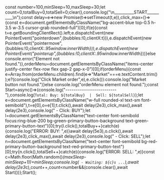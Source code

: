 const number=100,minSleep=10,maxSleep=30;let count=0,totalBuy=0,totalSell=0;clear(),console.log("\n__________START__________\n");const delay=e=>new Promise(t=>setTimeout(t,e)),click_max=()=>{const e=document.getElementsByClassName("bg-accent-blue top-0.5 h-3.5 w-3.5 cursor-grab rounded-full")[0];if(e){const t=e.getBoundingClientRect().left;e.dispatchEvent(new PointerEvent("pointerdown",{bubbles:!0,clientX:t})),e.dispatchEvent(new PointerEvent("pointermove",{bubbles:!0,clientX:.95*window.innerWidth})),e.dispatchEvent(new PointerEvent("pointerup",{bubbles:!0,clientX:.95*window.innerWidth}))}else console.error("Element not found.")},orderMenu=document.getElementsByClassName("items-center justify-center flex-row flex gap-2 gap-x-0")[0];if(orderMenu){const e=Array.from(orderMenu.children).find(e=>"Market"===e.textContent.trim());e?(console.log("Click Market order",e),e.click()):console.log("Market button not found.")}else console.log("orderMenu element not found.");const Start=async()=>{console.log("--------------------------"),console.log(`Total: Buy: ${totalBuy}  |  Sell: ${totalSell}`);let e=document.getElementsByClassName("w-full rounded-xl text-sm font-semibold"),t=e[0],o=e[1];t.click(),await delay(2e3),click_max(),await delay(2e3),console.log(" - Click: BUY");let l=document.getElementsByClassName("text-center font-semibold focus:ring-blue-200 bg-green-primary-button-background text-green-primary-button-text")[0];try{l.click(),totalBuy++}catch(e){console.log("ERROR: BUY: ",e)}await delay(5e3),o.click(),await delay(2e3),click_max(),await delay(2e3),console.log(" - Click: SELL");let n=document.getElementsByClassName("text-center font-semibold bg-red-primary-button-background text-red-primary-button-text")[0];try{n.click(),totalSell++}catch(e){console.log("ERROR: SELL: ",e)}const c=Math.floor(Math.random()*(maxSleep-minSleep+1))+minSleep;console.log(` - Waiting: ${c}s ...`),await delay(2e3*c),count++,count<number&&(console.clear(),await Start())};Start();
